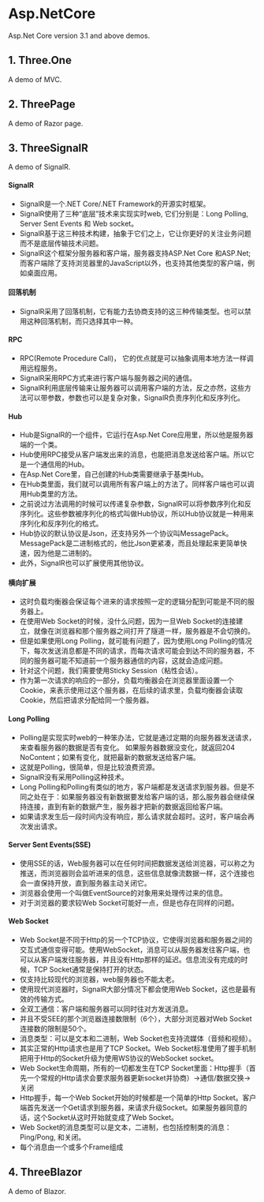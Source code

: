 # Asp.NetCore
Asp.Net Core version 3.1 and above demos.

## 1. Three.One
A demo of MVC.

## 2. ThreePage
A demo of Razor page.

## 3. ThreeSignalR
A demo of SignalR. 

#### SignalR
* SignalR是一个.NET Core/.NET Framework的开源实时框架。
* SignalR使用了三种“底层”技术来实现实时web, 它们分别是：Long Polling, Server Sent Events 和 Web socket。   
* SignalR基于这三种技术构建，抽象于它们之上，它让你更好的关注业务问题而不是底层传输技术问题。  
* SignalR这个框架分服务器和客户端，服务器支持ASP.Net Core 和ASP.Net; 而客户端除了支持浏览器里的JavaScript以外，也支持其他类型的客户端，例如桌面应用。  

#### 回落机制
* SignalR采用了回落机制，它有能力去协商支持的这三种传输类型。也可以禁用这种回落机制，而只选择其中一种。 
#### RPC 
* RPC(Remote Procedure Call)， 它的优点就是可以抽象调用本地方法一样调用远程服务。  
* SignalR采用RPC方式来进行客户端与服务器之间的通信。  
* SignalR利用底层传输来让服务器可以调用客户端的方法，反之亦然，这些方法可以带参数，参数也可以是复杂对象，SignalR负责序列化和反序列化。

#### Hub
* Hub是SignalR的一个组件，它运行在Asp.Net Core应用里，所以他是服务器端的一个类。  
* Hub使用RPC接受从客户端发出来的消息，也能把消息发送给客户端。所以它是一个通信用的Hub。  
* 在Asp.Net Core里，自己创建的Hub类需要继承于基类Hub。  
* 在Hub类里面，我们就可以调用所有客户端上的方法了。同样客户端也可以调用Hub类里的方法。  
* 之前说过方法调用的时候可以传递复杂参数，SignalR可以将参数序列化和反序列化。这些参数被序列化的格式叫做Hub协议，所以Hub协议就是一种用来序列化和反序列化的格式。  
* Hub协议的默认协议是Json，还支持另外一个协议叫MessagePack。MessagePack是二进制格式的，他比Json更紧凑，而且处理起来更简单快速，因为他是二进制的。  
* 此外，SignalR也可以扩展使用其他协议。

#### 横向扩展
* 这时负载均衡器会保证每个进来的请求按照一定的逻辑分配到可能是不同的服务器上。
* 在使用Web Socket的时候，没什么问题，因为一旦Web Socket的连接建立，就像在浏览器和那个服务器之间打开了隧道一样，服务器是不会切换的。
* 但是如果使用Long Polling，就可能有问题了，因为使用Long Polling的情况下，每次发送消息都是不同的请求，而每次请求可能会到达不同的服务器，不同的服务器可能不知道前一个服务器通信的内容，这就会造成问题。
* 针对这个问题，我们需要使用Sticky Session（粘性会话）。
* 作为第一次请求的响应的一部分，负载均衡器会在浏览器里面设置一个Cookie，来表示使用过这个服务器，在后续的请求里，负载均衡器会读取Cookie，然后把请求分配给同一个服务器。

#### Long Polling
* Polling是实现实时web的一种笨办法，它就是通过定期的向服务器发送请求，来查看服务器的数据是否有变化。
如果服务器数据没变化，就返回204 NoContent；如果有变化，就把最新的数据发送给客户端。
* 这就是Polling，很简单，但是比较浪费资源。
* SignalR没有采用Polling这种技术。
* Long Polling和Polling有类似的地方，客户端都是发送请求到服务器。但是不同之处在于：如果服务器没有新数据要发给客户端的话，那么服务器会继续保持连接，直到有新的数据产生，服务器才把新的数据返回给客户端。
* 如果请求发生后一段时间内没有响应，那么请求就会超时。这时，客户端会再次发出请求。

#### Server Sent Events(SSE)
* 使用SSE的话，Web服务器可以在任何时间把数据发送给浏览器，可以称之为推送，而浏览器则会监听进来的信息，这些信息就像流数据一样，这个连接也会一直保持开放，直到服务器主动关闭它。
* 浏览器会使用一个叫做EventSource的对象用来处理传过来的信息。
* 对于浏览器的要求较Web Socket可能好一点，但是也存在同样的问题。

#### Web Socket
* Web Socket是不同于Http的另一个TCP协议，它使得浏览器和服务器之间的交互式通信变得可能。使用WebSocket，消息可以从服务器发往客户端，也可以从客户端发往服务器，并且没有Http那样的延迟。信息流没有完成的时候，TCP Socket通常是保持打开的状态。
* 仅支持比较现代的浏览器，web服务器也不能太老。  
* 使用现代浏览器时，SignalR大部分情况下都会使用Web Socket，这也是最有效的传输方式。
* 全双工通信：客户端和服务器可以同时往对方发送消息。
* 并且不受SEE的那个浏览器连接数限制（6个），大部分浏览器对Web Socket连接数的限制是50个。
* 消息类型：可以是文本和二进制，Web Socket也支持流媒体（音频和视频）。
* 其实正常的Http请求也是用了TCP Socket。Web Socket标准使用了握手机制把用于Http的Socket升级为使用WS协议的WebSocket socket。
* Web Socket生命周期，所有的一切都发生在TCP Socket里面：Http握手（首先一个常规的Http请求会要求服务器更新socket并协商）->通信/数据交换->关闭
* Http握手，每一个Web Socket开始的时候都是一个简单的Http Socket。客户端首先发送一个Get请求到服务器，来请求升级Socket。如果服务器同意的话，这个Socket从这时开始就变成了Web Socket。   
* Web Socket的消息类型可以是文本，二进制，也包括控制类的消息：Ping/Pong, 和关闭。
* 每个消息由一个或多个Frame组成


## 4. ThreeBlazor
A demo of Blazor.
